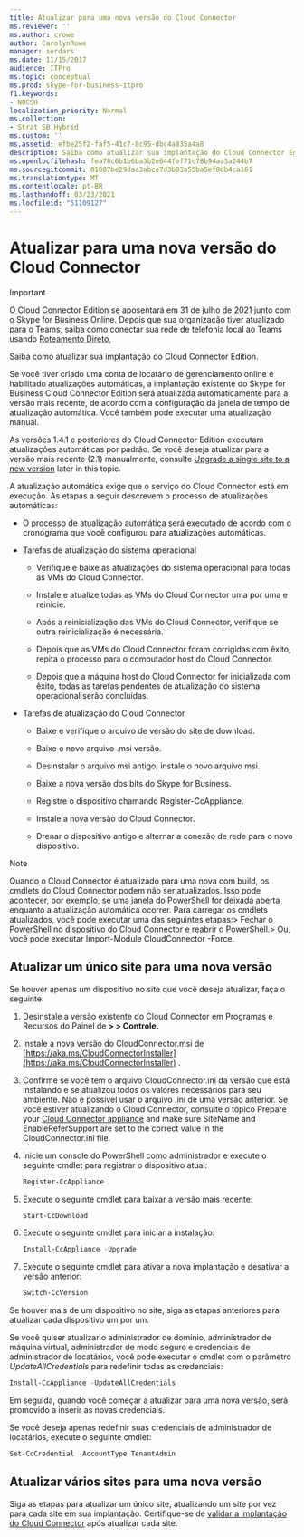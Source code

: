 ```yaml
---
title: Atualizar para uma nova versão do Cloud Connector
ms.reviewer: ''
ms.author: crowe
author: CarolynRowe
manager: serdars
ms.date: 11/15/2017
audience: ITPro
ms.topic: conceptual
ms.prod: skype-for-business-itpro
f1.keywords:
- NOCSH
localization_priority: Normal
ms.collection:
- Strat_SB_Hybrid
ms.custom: ''
ms.assetid: efbe25f2-faf5-41c7-8c95-dbc4a835a4a8
description: Saiba como atualizar sua implantação do Cloud Connector Edition.
ms.openlocfilehash: fea78c6b1b6ba3b2e644fef71d78b94aa3a244b7
ms.sourcegitcommit: 01087be29daa3abce7d3b03a55ba5ef8db4ca161
ms.translationtype: MT
ms.contentlocale: pt-BR
ms.lasthandoff: 03/23/2021
ms.locfileid: "51109127"
---
```

# <a name="upgrade-to-a-new-version-of-cloud-connector"></a>Atualizar para uma nova versão do Cloud Connector

> [!Important]
> O Cloud Connector Edition se aposentará em 31 de julho de 2021 junto com o Skype for Business Online. Depois que sua organização tiver atualizado para o Teams, saiba como conectar sua rede de telefonia local ao Teams usando [Roteamento Direto.](/MicrosoftTeams/direct-routing-landing-page)
 
Saiba como atualizar sua implantação do Cloud Connector Edition.
  
Se você tiver criado uma conta de locatário de gerenciamento online e habilitado atualizações automáticas, a implantação existente do Skype for Business Cloud Connector Edition será atualizada automaticamente para a versão mais recente, de acordo com a configuração da janela de tempo de atualização automática. Você também pode executar uma atualização manual. 
  
As versões 1.4.1 e posteriores do Cloud Connector Edition executam atualizações automáticas por padrão. Se você deseja atualizar para a versão mais recente (2.1) manualmente, consulte [Upgrade a single site to a new version](upgrade-to-a-new-version-of-cloud-connector.md#BKMK_Upgrade) later in this topic.
  
A atualização automática exige que o serviço do Cloud Connector está em execução. As etapas a seguir descrevem o processo de atualizações automáticas:
  
- O processo de atualização automática será executado de acordo com o cronograma que você configurou para atualizações automáticas.
    
- Tarefas de atualização do sistema operacional
    
  - Verifique e baixe as atualizações do sistema operacional para todas as VMs do Cloud Connector. 
    
  - Instale e atualize todas as VMs do Cloud Connector uma por uma e reinicie.
    
  - Após a reinicialização das VMs do Cloud Connector, verifique se outra reinicialização é necessária.
    
  - Depois que as VMs do Cloud Connector foram corrigidas com êxito, repita o processo para o computador host do Cloud Connector.
    
  - Depois que a máquina host do Cloud Connector for inicializada com êxito, todas as tarefas pendentes de atualização do sistema operacional serão concluídas.
    
- Tarefas de atualização do Cloud Connector
    
  - Baixe e verifique o arquivo de versão do site de download.
    
  - Baixe o novo arquivo .msi versão. 
    
  - Desinstalar o arquivo msi antigo; instale o novo arquivo msi.
    
  - Baixe a nova versão dos bits do Skype for Business.
    
  - Registre o dispositivo chamando Register-CcAppliance.
    
  - Instale a nova versão do Cloud Connector.
    
  - Drenar o dispositivo antigo e alternar a conexão de rede para o novo dispositivo.
    
> [!NOTE]
>  Quando o Cloud Connector é atualizado para uma nova com build, os cmdlets do Cloud Connector podem não ser atualizados. Isso pode acontecer, por exemplo, se uma janela do PowerShell for deixada aberta enquanto a atualização automática ocorrer. Para carregar os cmdlets atualizados, você pode executar uma das seguintes etapas:> Fechar o PowerShell no dispositivo do Cloud Connector e reabrir o PowerShell.> Ou, você pode executar Import-Module CloudConnector -Force.
  
## <a name="upgrade-a-single-site-to-a-new-version"></a>Atualizar um único site para uma nova versão
<a name="BKMK_Upgrade"> </a>

Se houver apenas um dispositivo no site que você deseja atualizar, faça o seguinte:
  
1. Desinstale a versão existente do Cloud Connector em Programas e Recursos do Painel de **\> \> Controle.**
    
2. Instale a nova versão do CloudConnector.msi de [https://aka.ms/CloudConnectorInstaller](https://aka.ms/CloudConnectorInstaller) .
    
3. Confirme se você tem o arquivo CloudConnector.ini da versão que está instalando e se atualizou todos os valores necessários para seu ambiente. Não é possível usar o arquivo .ini de uma versão anterior. Se você estiver atualizando o Cloud Connector, consulte o tópico Prepare your [Cloud Connector appliance](prepare-your-cloud-connector-appliance.md) and make sure SiteName and EnableReferSupport are set to the correct value in the CloudConnector.ini file.
    
4. Inicie um console do PowerShell como administrador e execute o seguinte cmdlet para registrar o dispositivo atual:
    
   ```powershell
   Register-CcAppliance
   ```

5. Execute o seguinte cmdlet para baixar a versão mais recente:
    
   ```powershell
   Start-CcDownload
   ```

6. Execute o seguinte cmdlet para iniciar a instalação: 
    
   ```powershell
   Install-CcAppliance -Upgrade
   ```

7. Execute o seguinte cmdlet para ativar a nova implantação e desativar a versão anterior:
    
   ```powershell
   Switch-CcVersion
   ```

Se houver mais de um dispositivo no site, siga as etapas anteriores para atualizar cada dispositivo um por um.
  
Se você quiser atualizar o administrador de domínio, administrador de máquina virtual, administrador de modo seguro e credenciais de administrador de locatários, você pode executar o cmdlet com o parâmetro  _UpdateAllCredentials_ para redefinir todas as credenciais:
  
```powershell
Install-CcAppliance -UpdateAllCredentials
```

Em seguida, quando você começar a atualizar para uma nova versão, será promovido a inserir as novas credenciais. 
  
Se você deseja apenas redefinir suas credenciais de administrador de locatários, execute o seguinte cmdlet:
  
```powershell
Set-CcCredential -AccountType TenantAdmin
```

## <a name="upgrade-multiple-sites-to-a-new-version"></a>Atualizar vários sites para uma nova versão
<a name="BKMK_Upgrade"> </a>

Siga as etapas para atualizar um único site, atualizando um site por vez para cada site em sua implantação. Certifique-se de [validar a implantação do Cloud Connector](validate-your-cloud-connector-deployment.md) após atualizar cada site.
